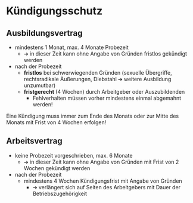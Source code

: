 # Kündigungsschutz 

## Ausbildungsvertrag 

  * mindestens 1 Monat, max. 4 Monate Probezeit
    * &#10132; in dieser Zeit kann ohne Angabe von Gründen fristlos gekündigt werden
  * nach der Probezeit
    * **fristlos** bei schwerwiegenden Gründen (sexuelle Übergriffe, rechtsradikale Äußerungen, Diebstahl &#10132; weitere Ausbildung unzumutbar)
    * **fristgerecht** (4 Wochen) durch Arbeitgeber oder Auszubildenden
      * Fehlverhalten müssen vorher mindestens einmal abgemahnt werden!



Eine Kündigung muss immer zum Ende des Monats oder zur Mitte des Monats mit Frist von 4 Wochen erfolgen!



## Arbeitsvertrag 

  * keine Probezeit vorgeschrieben, max. 6 Monate
    * &#10132; in dieser Zeit kann ohne Angabe von Gründen mit Frist von 2 Wochen gekündigt werden
  * nach der Probezeit
    * mindestens 4 Wochen Kündigungsfrist mit Angabe von Gründen
      * &#10132; verlängert sich auf Seiten des Arbeitgebers mit Dauer der Betriebszugehörigkeit